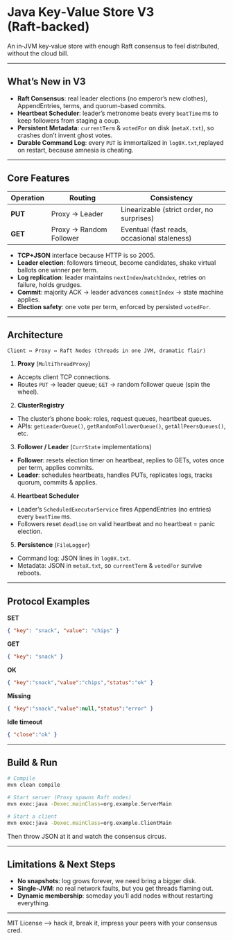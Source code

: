 # Java Key‑Value Store V3 (Raft‑backed)

An in‑JVM key‑value store with enough Raft consensus to feel distributed, without the cloud bill.

---

## What’s New in V3

- **Raft Consensus**: real leader elections (no emperor’s new clothes), AppendEntries, terms, and quorum-based commits.
- **Heartbeat Scheduler**: leader’s metronome beats every `beatTime` ms to keep followers from staging a coup.
- **Persistent Metadata**: `currentTerm` & `votedFor` on disk (`metaX.txt`), so crashes don’t invent ghost votes.
- **Durable Command Log**: every `PUT` is immortalized in `log0X.txt`,replayed on restart, because amnesia is cheating.

---

## Core Features

| Operation | Routing                    | Consistency                             |
|-----------|----------------------------|-----------------------------------------|
| **PUT**   | Proxy → Leader             | Linearizable (strict order, no surprises) |
| **GET**   | Proxy → Random Follower    | Eventual (fast reads, occasional staleness) |

- **TCP+JSON** interface because HTTP is so 2005.
- **Leader election**: followers timeout, become candidates, shake virtual ballots one winner per term.
- **Log replication**: leader maintains `nextIndex`/`matchIndex`, retries on failure, holds grudges.
- **Commit**: majority ACK → leader advances `commitIndex` → state machine applies.
- **Election safety**: one vote per term, enforced by persisted `votedFor`.

---

## Architecture

```
Client ↔ Proxy ↔ Raft Nodes (threads in one JVM, dramatic flair)
```

1. **Proxy** (`MultiThreadProxy`)
  - Accepts client TCP connections.
  - Routes `PUT` → leader queue; `GET` → random follower queue (spin the wheel).
2. **ClusterRegistry**
  - The cluster’s phone book: roles, request queues, heartbeat queues.
  - APIs: `getLeaderQueue()`, `getRandomFollowerQueue()`, `getAllPeersQueues()`, etc.
3. **Follower / Leader** (`CurrState` implementations)
  - **Follower**: resets election timer on heartbeat, replies to GETs, votes once per term, applies commits.
  - **Leader**: schedules heartbeats, handles PUTs, replicates logs, tracks quorum, commits & applies.
4. **Heartbeat Scheduler**
  - Leader’s `ScheduledExecutorService` fires AppendEntries (no entries) every `beatTime` ms.
  - Followers reset `deadline` on valid heartbeat and no heartbeat = panic election.
5. **Persistence** (`FileLogger`)
  - Command log: JSON lines in `log0X.txt`.
  - Metadata: JSON in `metaX.txt`, so `currentTerm` & `votedFor` survive reboots.

---

## Protocol Examples

**SET**
```json
{ "key": "snack", "value": "chips" }
```
**GET**
```json
{ "key": "snack" }
```
**OK**
```json
{ "key":"snack","value":"chips","status":"ok" }
```
**Missing**
```json
{ "key":"snack","value":null,"status":"error" }
```
**Idle timeout**
```json
{ "close":"ok" }
```

---

## Build & Run

```bash
# Compile
mvn clean compile

# Start server (Proxy spawns Raft nodes)
mvn exec:java -Dexec.mainClass=org.example.ServerMain

# Start a client
mvn exec:java -Dexec.mainClass=org.example.ClientMain
```

Then throw JSON at it and watch the consensus circus.

---

## Limitations & Next Steps

- **No snapshots**: log grows forever, we need bring a bigger disk.
- **Single‑JVM**: no real network faults, but you get threads flaming out.
- **Dynamic membership**: someday you’ll add nodes without restarting everything.
---

MIT License —> hack it, break it, impress your peers with your consensus cred.

